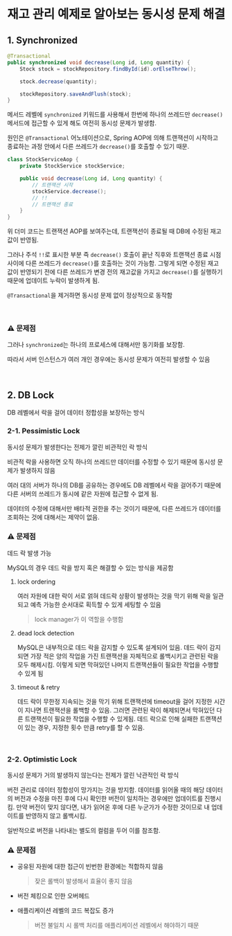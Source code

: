 # 재고 관리 예제로 알아보는 동시성 문제 해결

## 1. Synchronized

```java
@Transactional
public synchronized void decrease(Long id, Long quantity) {
    Stock stock = stockRepository.findById(id).orElseThrow();

    stock.decrease(quantity);

    stockRepository.saveAndFlush(stock);
}
```

메서드 레벨에 `synchronized` 키워드를 사용해서 한번에 하나의 쓰레드만 `decrease()` 메서드에 접근할 수 있게 해도 여전히 동시성 문제가 발생함.

원인은 `@Transactional` 어노테이션으로, Spring AOP에 의해 트랜잭션이 시작하고 종료하는 과정 안에서 다른 쓰레드가 `decrease()`를 호출할 수 있기 때문.

```java
class StockServiceAop {
    private StockService stockService;

    public void decrease(Long id, Long quantity) {
        // 트랜잭션 시작
        stockService.decrease();
        // !!
        // 트랜잭션 종료
    }
}
```

위 더미 코드는 트랜잭션 AOP를 보여주는데, 트랜잭션이 종료될 때 DB에 수정된 재고 값이 반영됨.

그러나 주석 `!!`로 표시한 부분 즉 `decrease()` 호출이 끝난 직후와 트랜잭션 종료 시점 사이에 다른 쓰레드가 `decrease()`를 호출하는 것이 가능함.
그렇게 되면 수정된 재고 값이 반영되기 전에 다른 쓰레드가 변경 전의 재고값을 가지고 `decrease()`를 실행하기 때문에 업데이트 누락이 발생하게 됨.

`@Transactional`을 제거하면 동시성 문제 없이 정상적으로 동작함

&nbsp;

### ⚠️ 문제점

그러나 `synchronized`는 하나의 프로세스에 대해서만 동기화를 보장함.

따라서 서버 인스턴스가 여러 개인 경우에는 동시성 문제가 여전히 발생할 수 있음

&nbsp;

## 2. DB Lock

DB 레벨에서 락을 걸어 데이터 정합성을 보장하는 방식

### 2-1. Pessimistic Lock

동시성 문제가 발생한다는 전제가 깔린 비관적인 락 방식

비관적 락을 사용하면 오직 하나의 쓰레드만 데이터를 수정할 수 있기 때문에 동시성 문제가 발생하지 않음

여러 대의 서버가 하나의 DB를 공유하는 경우에도 DB 레벨에서 락을 걸어주기 때문에 다른 서버의 쓰레드가 동시에 같은 자원에 접근할 수 없게 됨.

데이터의 수정에 대해서만 배타적 권한을 주는 것이기 때문에, 다른 쓰레드가 데이터를 조회하는 것에 대해서는 제약이 없음.

### ⚠️ 문제점

데드 락 발생 가능

MySQL의 경우 데드 락을 방지 혹은 해결할 수 있는 방식을 제공함

1. lock ordering

    여러 자원에 대한 락이 서로 얽혀 데드락 상황이 발생하는 것을 막기 위해 락을 일관되고 예측 가능한 순서대로 획득할 수 있게 세팅할 수 있음
    > lock manager가 이 역할을 수행함


2. dead lock detection

    MySQL은 내부적으로 데드 락을 감지할 수 있도록 설계되어 있음. 데드 락이 감지되면 가장 적은 양의 작업을 가진 트랜잭션을 자체적으로 롤백시키고 관련된 락을 모두 해제시킴.
    이렇게 되면 막혀있던 나머지 트랜잭션들이 필요한 작업을 수행할 수 있게 됨 


3. timeout & retry

    데드 락이 무한정 지속되는 것을 막기 위해 트랜잭션에 timeout을 걸어 지정한 시간이 지나면 트랜잭션을 롤백할 수 있음. 그러면 관련된 락이 해제되면서 막혀있던 다른 트랜잭션이 필요한 작업을 수행할 수 있게됨.
    데드 락으로 인해 실패한 트랜잭션이 있는 경우, 지정한 횟수 만큼 retry를 할 수 있음.

&nbsp;

### 2-2. Optimistic Lock

동시성 문제가 거의 발생하지 않는다는 전제가 깔린 낙관적인 락 방식

버전 관리로 데이터 정합성이 망가지는 것을 방지함. 데이터를 읽어올 때의 해당 데이터의 버전과 수정을 마친 후에 다시 확인한 버전이 일치하는 경우에만 업데이트를 진행시킴.
만약 버전이 맞지 않다면, 내가 읽어온 후에 다른 누군가가 수정한 것이므로 내 업데이트를 반영하지 않고 롤백시킴.

일반적으로 버전을 나타내는 별도의 컬럼을 두어 이를 참조함.

### ⚠️ 문제점

- 공유된 자원에 대한 접근이 빈번한 환경에는 적합하지 않음

    > 잦은 롤백이 발생해서 효율이 좋지 않음

- 버전 체킹으로 인한 오버헤드

- 애플리케이션 레벨의 코드 복잡도 증가

    > 버전 불일치 시 롤백 처리를 애플리케이션 레벨에서 해야하기 때문 

&nbsp;

